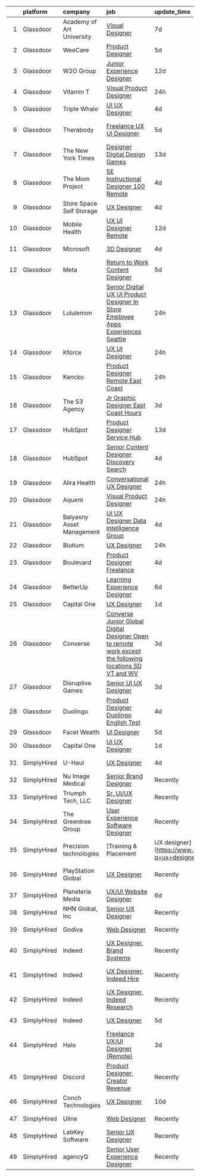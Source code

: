 

|    | platform    | company                   | job                                                                                                                                                                                                                                                                                                                                                                                                                                                                                                                                                                                                                                                                                                                                                                                                                                                                                                                                                                            | update_time   | location                  |
|---:|:------------|:--------------------------|:-------------------------------------------------------------------------------------------------------------------------------------------------------------------------------------------------------------------------------------------------------------------------------------------------------------------------------------------------------------------------------------------------------------------------------------------------------------------------------------------------------------------------------------------------------------------------------------------------------------------------------------------------------------------------------------------------------------------------------------------------------------------------------------------------------------------------------------------------------------------------------------------------------------------------------------------------------------------------------|:--------------|:--------------------------|
|  1 | Glassdoor   | Academy of Art University | [Visual Designer](https://www.glassdoor.com/partner/jobListing.htm?pos=115&ao=1136043&s=58&guid=0000018118e607bc8f0ad2fa0e2fa486&src=GD_JOB_AD&t=SR&vt=w&cs=1_83c0817b&cb=1653980137914&jobListingId=1007887273409&jrtk=3-0-1g4cec24ar18q801-1g4cec24nq0uf800-e26ba85fdd71777b-)                                                                                                                                                                                                                                                                                                                                                                                                                                                                                                                                                                                                                                                                                               | 7d            | Remote                    |
|  2 | Glassdoor   | WeeCare                   | [Product Designer](https://www.glassdoor.com/partner/jobListing.htm?pos=111&ao=1136043&s=58&guid=0000018118e607bc8f0ad2fa0e2fa486&src=GD_JOB_AD&t=SR&vt=w&ea=1&cs=1_03175d68&cb=1653980137913&jobListingId=1007892741780&jrtk=3-0-1g4cec24ar18q801-1g4cec24nq0uf800-867526a881c9ae67-)                                                                                                                                                                                                                                                                                                                                                                                                                                                                                                                                                                                                                                                                                         | 5d            | Remote                    |
|  3 | Glassdoor   | W2O Group                 | [Junior Experience Designer](https://www.glassdoor.com/partner/jobListing.htm?pos=119&ao=1136043&s=58&guid=0000018118e607bc8f0ad2fa0e2fa486&src=GD_JOB_AD&t=SR&vt=w&cs=1_159aad4b&cb=1653980137914&jobListingId=1007873572706&jrtk=3-0-1g4cec24ar18q801-1g4cec24nq0uf800-a1f551b7cf58e9fd-)                                                                                                                                                                                                                                                                                                                                                                                                                                                                                                                                                                                                                                                                                    | 12d           | Remote                    |
|  4 | Glassdoor   | Vitamin T                 | [Visual Product Designer](https://www.glassdoor.com/partner/jobListing.htm?pos=105&ao=1110586&s=58&guid=0000018118e607bc8f0ad2fa0e2fa486&src=GD_JOB_AD&t=SR&vt=w&cs=1_1028f0d6&cb=1653980137912&jobListingId=1007904302103&cpc=3BA4CE39D5B5DEF5&jrtk=3-0-1g4cec24ar18q801-1g4cec24nq0uf800-27ddbfe7e807b39e--6NYlbfkN0DMrcEu7yrtATojKJA7cEzGQ3FdRGWLh0CZQInL4ECGI6k5tN82kdM0cJmh4vC7GghxkYkDWuJDlra0qiOr03qLMq30RDzfyU3he76-7vaewUXXvQeHVyBHnTtZwb0jTduesbRPBrUxI_wQnSdmN1sJQrjpEAchQuJwOFM5BljqmJjGrhIIarbuAweH6XvxZKOL0aQ-u_RrZApwDbAv4dCRazaXy0_jRVgTQbvYLxfcAu6zD19bIo7l4Jy_gh2CvK3LGIU40OAqK7VgBufxm_dHQI3FsZgG-F8mmCMqTn5HjUYGkhKN_qk2LtbeCDzscQjswQXXXWfczvxfMWndMtZrmz_xkFB2xQF9Wp1sKLoo4vLmRg8uQejUzwiPAEGtLkYhUHTyz0vwu2DI_FEQ7ReJDbnbIfnfLrPfWjdWrcqTrVF12ocYoNb6trP9Jtx-lt-n9CuO0AyN9Q%3D%3D)                                                                                                                                                                      | 24h           | New York, NY              |
|  5 | Glassdoor   | Triple Whale              | [UI UX Designer](https://www.glassdoor.com/partner/jobListing.htm?pos=124&ao=1136043&s=58&guid=0000018118e607bc8f0ad2fa0e2fa486&src=GD_JOB_AD&t=SR&vt=w&ea=1&cs=1_3b539ab7&cb=1653980137914&jobListingId=1007895327666&jrtk=3-0-1g4cec24ar18q801-1g4cec24nq0uf800-135b09d982f98517-)                                                                                                                                                                                                                                                                                                                                                                                                                                                                                                                                                                                                                                                                                           | 4d            | Remote                    |
|  6 | Glassdoor   | Therabody                 | [Freelance UX UI Designer](https://www.glassdoor.com/partner/jobListing.htm?pos=117&ao=1136043&s=58&guid=0000018118e607bc8f0ad2fa0e2fa486&src=GD_JOB_AD&t=SR&vt=w&ea=1&cs=1_063eb811&cb=1653980137914&jobListingId=1007892733236&jrtk=3-0-1g4cec24ar18q801-1g4cec24nq0uf800-201a34ccef8de199-)                                                                                                                                                                                                                                                                                                                                                                                                                                                                                                                                                                                                                                                                                 | 5d            | Los Angeles, CA           |
|  7 | Glassdoor   | The New York Times        | [Designer  Digital Design   Games](https://www.glassdoor.com/partner/jobListing.htm?pos=121&ao=1136043&s=58&guid=0000018118e607bc8f0ad2fa0e2fa486&src=GD_JOB_AD&t=SR&vt=w&cs=1_748a4bc5&cb=1653980137914&jobListingId=1007870603438&jrtk=3-0-1g4cec24ar18q801-1g4cec24nq0uf800-1afc902a8b2486e6-)                                                                                                                                                                                                                                                                                                                                                                                                                                                                                                                                                                                                                                                                              | 13d           | New York, NY              |
|  8 | Glassdoor   | The Mom Project           | [SE Instructional Designer  100  Remote ](https://www.glassdoor.com/partner/jobListing.htm?pos=106&ao=1110586&s=58&guid=0000018118e607bc8f0ad2fa0e2fa486&src=GD_JOB_AD&t=SR&vt=w&cs=1_fe8f8cff&cb=1653980137912&jobListingId=1007895516807&cpc=334ABAF5D42DC775&jrtk=3-0-1g4cec24ar18q801-1g4cec24nq0uf800-50173e1119afbbb4--6NYlbfkN0BDp_epf89aHDQhKpPegNJQ_ldQpEFZQsM9OcONMGxWx6pU56EKHF58QjVdAUvn2gUZNkPqlyfXKd8zzqIBNFIrY2Thx5tIDW2Mdia1CGonWdT_FOZlgqpiJoK2JiLeNSA6eR3LgImjfKFFyEFKT674QInKgvSn56mAHBhWJLqMQBRhue2v3WGTFra9hl7pdwK2o7MUuSbiPX0J6Z25_1hvY6xrhIkqBg__KQiM2WNcUaKWJ1m9Logb2YaPbioVhzJXhg8f02NG1wCC-VNvJFRHsAFBQ9arynNNDpmeXcTbDcD5_rvxF4Pp55WPP-3Y2f-ShxC7_a_mxIUq3w3G6SplCnOF6u8cDXSWqFR-ZUVLHOyBzkygBfEPn9tSzoDFxTZ9cLEJNa4mGq9tc3GTWTA8sq4dCo0y47EzmYYyHv48Qq0WOBepBKMAjFUZepjL15HIxAEYbMGOFGzc1s0wTkGAMYINcNqD_oa0oIl2LxSoOBtpcCGJg2TH1fzYBOheZ9KVQIwSp596NlvHr-KVma8xxlo7D32THlWQit6oLKB0ZcjSy-Q974ArxGMZ5iS8Pbo%3D)                                    | 4d            | Remote                    |
|  9 | Glassdoor   | Store Space Self Storage  | [UX Designer](https://www.glassdoor.com/partner/jobListing.htm?pos=113&ao=1136043&s=58&guid=0000018118e607bc8f0ad2fa0e2fa486&src=GD_JOB_AD&t=SR&vt=w&ea=1&cs=1_e430ddf7&cb=1653980137913&jobListingId=1007895535416&jrtk=3-0-1g4cec24ar18q801-1g4cec24nq0uf800-cc462db097f9bd34-)                                                                                                                                                                                                                                                                                                                                                                                                                                                                                                                                                                                                                                                                                              | 4d            | Remote                    |
| 10 | Glassdoor   | Mobile Health             | [UX UI Designer  Remote ](https://www.glassdoor.com/partner/jobListing.htm?pos=102&ao=1110586&s=58&guid=0000018118e607bc8f0ad2fa0e2fa486&src=GD_JOB_AD&t=SR&vt=w&ea=1&cs=1_a5b79f43&cb=1653980137912&jobListingId=1007874063227&cpc=723ADC3DFE402989&jrtk=3-0-1g4cec24ar18q801-1g4cec24nq0uf800-dab888626887591b--6NYlbfkN0CVW-wZUB6fDkVbeXZUmA8a9VqOuLioZTZt07t5oqbkUruFU18ewwr6CV3D66L0BhHNDFB1DL7nDyFrXo0tik3MGSpZiU2QTsKdXpT9gcEt_KXnGboQew92eqHzQzH-N6DFBCh1VG02n-iBXjvyeN6Pe9lzx9YXBrUtDEymXG8_K0Tb9yThfKNWVdFSWygtwrZaV7k5imNSvp3J98eftJVmZxPxSpCG2kgNIO5WlnYGh2jRRjwCiyOmBq3XXrbTjxCWB4Qp8_Kkq1aFS7dv61RzSChiSask64ok_ktOE9FlNNhSDiAAbmvHAf9ybaHh9p5h8E3wl8tiMyUiFac_Vbt2H4gUWVMIcUWZKShdRYFq88pq8_vFkmwNcCJAcHCPvaJxoyEqg9Z7a1bIgobQ-km8ku_7tvUUREODGOceEmTLwjlVnne12iPcBGloNj85qr4drn4Qd6jY7e3Aw7SVMXshbLamqYibLiUkNz7p_RObuT2GGGOQbVRctMhvUZON7Fg5pH3MmA_4iHl24l1iWtYQjXrV-yYfR_27Xx9uvzra46OIL6WMGkXQm1WEF3nRUXRKf1FBGAU9FYueGhhy4c6basCpGmZwj5OOJDCoQmjWNQ%3D%3D) | 12d           | New York, NY              |
| 11 | Glassdoor   | Microsoft                 | [3D Designer](https://www.glassdoor.com/partner/jobListing.htm?pos=123&ao=1136043&s=58&guid=0000018118e607bc8f0ad2fa0e2fa486&src=GD_JOB_AD&t=SR&vt=w&cs=1_88a92137&cb=1653980137914&jobListingId=1007896407765&jrtk=3-0-1g4cec24ar18q801-1g4cec24nq0uf800-59a50215a136338b-)                                                                                                                                                                                                                                                                                                                                                                                                                                                                                                                                                                                                                                                                                                   | 4d            | Redmond, WA               |
| 12 | Glassdoor   | Meta                      | [Return to Work   Content Designer](https://www.glassdoor.com/partner/jobListing.htm?pos=129&ao=1136043&s=58&guid=0000018118e607bc8f0ad2fa0e2fa486&src=GD_JOB_AD&t=SR&vt=w&cs=1_3286e055&cb=1653980137915&jobListingId=1007892493847&jrtk=3-0-1g4cec24ar18q801-1g4cec24nq0uf800-278e23d2fc78bc4f-)                                                                                                                                                                                                                                                                                                                                                                                                                                                                                                                                                                                                                                                                             | 5d            | Menlo Park, CA            |
| 13 | Glassdoor   | Lululemon                 | [Senior Digital UX UI Product Designer  In Store Employee Apps   Experiences   Seattle](https://www.glassdoor.com/partner/jobListing.htm?pos=122&ao=1136043&s=58&guid=0000018118e607bc8f0ad2fa0e2fa486&src=GD_JOB_AD&t=SR&vt=w&cs=1_422a57d4&cb=1653980137914&jobListingId=1007903913941&jrtk=3-0-1g4cec24ar18q801-1g4cec24nq0uf800-431f63a1c9a8726d-)                                                                                                                                                                                                                                                                                                                                                                                                                                                                                                                                                                                                                         | 24h           | Seattle, WA               |
| 14 | Glassdoor   | Kforce                    | [UX   UI Designer](https://www.glassdoor.com/partner/jobListing.htm?pos=108&ao=1110586&s=58&guid=0000018118e607bc8f0ad2fa0e2fa486&src=GD_JOB_AD&t=SR&vt=w&cs=1_6716ff2f&cb=1653980137913&jobListingId=1007903486414&cpc=2CAED5C921A5F994&jrtk=3-0-1g4cec24ar18q801-1g4cec24nq0uf800-10360e0081e4e02c--6NYlbfkN0C5IatSLh_Ak1q39eQQoPIxD737RW9NeiYGvIRXkrLjEBkC4LI6KweF0vk9JRHgKW-ufjjZRLGl-4HzBfRopLAKVyHuJPuCrz-0DunXfa-hVHhgsUojobzISXv9Y3beiVcTORgB326lZATZ6D7DUQqcJ0Du5gbrbME3q9iePc3U_YZthDSwHSdaasKz6xZ1MgPr_BbmV3VXrnIkI-ApOkLlHQalfGR6nXIlaUmkhC0oW4DlIcMOtspW7fsW3qgYV5gNtev06dyTN7Hgk5AcBCh2n5x-i3d9yz5_-tkvltZWky-Msr_4tLpq5mlnrNcGTtdk_2lXbq1H7e0LG3QP4pvX7ul4q3DIpZHpDg3vJyIN8Wxqk-i-MVlB2-Y6s5kuAvIr7kEiZJtHGH44PGYGPfw-BZXit19yhSR3Ej0KTqzgPduoPIY-hii_Jztn-bTjBweRUdALF3xX1QNLBf_2qZ15FXmlpymTx8ib4B23nSlojtzndQdAjzwaLjjbQ8WkxiY0nqgJR-c-gOxto1Sp0gff3ysTd8_beU7U5_Ozoo4bpd4H5Fe3Ibi2ey-EOX8M6BO00XMPHGGLR1gAdgVMOMMPx51eotiORqM%3D)                           | 24h           | Hallandale Beach, FL      |
| 15 | Glassdoor   | Kencko                    | [Product Designer  Remote East Coast ](https://www.glassdoor.com/partner/jobListing.htm?pos=126&ao=1136043&s=58&guid=0000018118e607bc8f0ad2fa0e2fa486&src=GD_JOB_AD&t=SR&vt=w&ea=1&cs=1_2462d47d&cb=1653980137915&jobListingId=1007903627652&jrtk=3-0-1g4cec24ar18q801-1g4cec24nq0uf800-081588b8f640dc27-)                                                                                                                                                                                                                                                                                                                                                                                                                                                                                                                                                                                                                                                                     | 24h           | Brooklyn, NY              |
| 16 | Glassdoor   | The S3 Agency             | [Jr  Graphic Designer  East Coast Hours ](https://www.glassdoor.com/partner/jobListing.htm?pos=104&ao=1110586&s=58&guid=0000018118e607bc8f0ad2fa0e2fa486&src=GD_JOB_AD&t=SR&vt=w&ea=1&cs=1_df3f1097&cb=1653980137912&jobListingId=1007898074814&cpc=9908D8D4413DBB8A&jrtk=3-0-1g4cec24ar18q801-1g4cec24nq0uf800-bbfbbadaae3f53c1--6NYlbfkN0Dx_v1g2F9XmSVJlQ0p8WOO-7nqua9RDwBeeRYQYjFgz9sVt_v-2uqk2iltN6N_jVh84Lrmr5mdVAkqJOKud_P0otb9BgsL9lBwfA_y52FwZTHSso0Fxl5AyN5QLUscQnxEEZVqWBzH3CbjfVtB9i6DGb--tKA7bUpDbVKEP4it-lR8Zb6n-ILmlmAcQCSLEVoq5TMVbbryN0Gaha1L0nTLCDat8sFbaQF_3XPRDq03zz8cr3H7OxnlTTr1gBh8tHUguRYkZRPUGOGQTER_nugNh86dSxj1qpSLBzpKwdw9FfLkWwtuxzzp7UBTeWaJh44lHZZRzUlY4rFbFF5PLTasAc5e2iYHTqVomkZ2jrvF_fHt_AEB7xVWI6v2nxHUl47PjYelwEiDzXYg5KiCS1KYAtqTY8AyW70mVH4Bb8UsIcnbY4nEuJdg_Ztj9nC7x9urEBv6tXmi7-5Jknf5F-8vMv82Cp3-SF2W4ZARoAPhnZ-4OolHY3tA)                                                                                                             | 3d            | Remote                    |
| 17 | Glassdoor   | HubSpot                   | [Product Designer  Service Hub](https://www.glassdoor.com/partner/jobListing.htm?pos=120&ao=1136043&s=58&guid=0000018118e607bc8f0ad2fa0e2fa486&src=GD_JOB_AD&t=SR&vt=w&ea=1&cs=1_3c2d43b0&cb=1653980137914&jobListingId=1007870306398&jrtk=3-0-1g4cec24ar18q801-1g4cec24nq0uf800-16f6658d10fe5c86-)                                                                                                                                                                                                                                                                                                                                                                                                                                                                                                                                                                                                                                                                            | 13d           | Cambridge, MA             |
| 18 | Glassdoor   | HubSpot                   | [Senior Content Designer  Discovery   Search](https://www.glassdoor.com/partner/jobListing.htm?pos=130&ao=1136043&s=58&guid=0000018118e607bc8f0ad2fa0e2fa486&src=GD_JOB_AD&t=SR&vt=w&ea=1&cs=1_82a48f0b&cb=1653980137915&jobListingId=1007895164836&jrtk=3-0-1g4cec24ar18q801-1g4cec24nq0uf800-8c8676a53579eebc-)                                                                                                                                                                                                                                                                                                                                                                                                                                                                                                                                                                                                                                                              | 4d            | Cambridge, MA             |
| 19 | Glassdoor   | Alira Health              | [Conversational UX Designer](https://www.glassdoor.com/partner/jobListing.htm?pos=116&ao=1136043&s=58&guid=0000018118e607bc8f0ad2fa0e2fa486&src=GD_JOB_AD&t=SR&vt=w&ea=1&cs=1_89092a6a&cb=1653980137914&jobListingId=1007903618877&jrtk=3-0-1g4cec24ar18q801-1g4cec24nq0uf800-36636a6c5fc25999-)                                                                                                                                                                                                                                                                                                                                                                                                                                                                                                                                                                                                                                                                               | 24h           | Remote                    |
| 20 | Glassdoor   | Aquent                    | [Visual Product Designer](https://www.glassdoor.com/partner/jobListing.htm?pos=107&ao=1110586&s=58&guid=0000018118e607bc8f0ad2fa0e2fa486&src=GD_JOB_AD&t=SR&vt=w&cs=1_238c769f&cb=1653980137913&jobListingId=1007904361035&cpc=6FC5BA77C9A4CD78&jrtk=3-0-1g4cec24ar18q801-1g4cec24nq0uf800-341401190a17b02f--6NYlbfkN0DMrcEu7yrtATojKJA7cEzGQ3FdRGWLh0CZQInL4ECGI9gD0Wolx9R2v-Aex0-GK05aw9RU-KCTK7DenLxQITrJcdG2dFVdxA05tBD16dtam_U0znaR7mx0A7IjMDVFuA6DXeIO7I1SyjrRH3zO6hFPmisGK-HOE2vGKSRQ37jX71oXCCC9V7e0D9tMKs5EGJ7b82Z11VKBufJAjxbieRBlpysDznC48AFwf9E-Vr5vayDR83E6yfTO96dc296YKrzixOMocE5XxL3g-zrs4f_HB8kZOMh7-QRuEtYiXzUIk_tBBnZ5cbkRITypIptQM2AX9mXbdCs0Z7TFVIm74mewLxhKeVYjfenqs5Dr3XiOpyzC_mhhOdNq52CmML8y8OOloZrZp5aFx9W5iRnpJ-_tZjxqc0i1wpWWSpg1qyMFfmRyXEhTbv5NLzd1w_yRHtrZYURQlfs2hw%3D%3D)                                                                                                                                                                      | 24h           | New York, NY              |
| 21 | Glassdoor   | Balyasny Asset Management | [UI UX Designer   Data Intelligence Group](https://www.glassdoor.com/partner/jobListing.htm?pos=110&ao=1136043&s=58&guid=0000018118e607bc8f0ad2fa0e2fa486&src=GD_JOB_AD&t=SR&vt=w&cs=1_83520f33&cb=1653980137913&jobListingId=1007895364723&jrtk=3-0-1g4cec24ar18q801-1g4cec24nq0uf800-136eaf0a16c6b24c-)                                                                                                                                                                                                                                                                                                                                                                                                                                                                                                                                                                                                                                                                      | 4d            | Chicago, IL               |
| 22 | Glassdoor   | Blutium                   | [UX Designer](https://www.glassdoor.com/partner/jobListing.htm?pos=127&ao=1136043&s=58&guid=0000018118e607bc8f0ad2fa0e2fa486&src=GD_JOB_AD&t=SR&vt=w&ea=1&cs=1_c96be863&cb=1653980137915&jobListingId=1007902308558&jrtk=3-0-1g4cec24ar18q801-1g4cec24nq0uf800-fd085ae3c43623a5-)                                                                                                                                                                                                                                                                                                                                                                                                                                                                                                                                                                                                                                                                                              | 24h           | Remote                    |
| 23 | Glassdoor   | Boulevard                 | [Product Designer  Freelance ](https://www.glassdoor.com/partner/jobListing.htm?pos=112&ao=1136043&s=58&guid=0000018118e607bc8f0ad2fa0e2fa486&src=GD_JOB_AD&t=SR&vt=w&cs=1_7ac6ed17&cb=1653980137913&jobListingId=1007895816292&jrtk=3-0-1g4cec24ar18q801-1g4cec24nq0uf800-d753e8ad89fa353c-)                                                                                                                                                                                                                                                                                                                                                                                                                                                                                                                                                                                                                                                                                  | 4d            | Remote                    |
| 24 | Glassdoor   | BetterUp                  | [Learning Experience Designer](https://www.glassdoor.com/partner/jobListing.htm?pos=128&ao=1136043&s=58&guid=0000018118e607bc8f0ad2fa0e2fa486&src=GD_JOB_AD&t=SR&vt=w&ea=1&cs=1_0af7d61d&cb=1653980137915&jobListingId=1007889980394&jrtk=3-0-1g4cec24ar18q801-1g4cec24nq0uf800-c7ec1a3718707ada-)                                                                                                                                                                                                                                                                                                                                                                                                                                                                                                                                                                                                                                                                             | 6d            | San Francisco, CA         |
| 25 | Glassdoor   | Capital One               | [UX Designer](https://www.glassdoor.com/partner/jobListing.htm?pos=103&ao=1110586&s=58&guid=0000018118e607bc8f0ad2fa0e2fa486&src=GD_JOB_AD&t=SR&vt=w&cs=1_ce2ebd44&cb=1653980137912&jobListingId=1007901635918&cpc=723ADC3DFE402989&jrtk=3-0-1g4cec24ar18q801-1g4cec24nq0uf800-afd7ea119b481ccb--6NYlbfkN0C3j_zLGvpMLCdiZ0WC46XqVTA1VMZzOzKXPhAXwYlrNb9EbKZEg8x0wzjxx-xvfPrKazWr8RjPi-jB5U98Ao-e2VZSmf9qPouelt11r1h2Dl4jnozexgDRmWjESJ3qlQfT3kNH8XOLJxT76wql-PVgqKAM1xggs7cro-3rXA9bsEijgo1lhfFgUA8aGop6Ex13Lk1gL0m9XSCG-ack5g0hMzodX_ZcKpRVtIGl07h81jzcfZPEBUkVjsLdtCmaLlAhLQq8L81YRqxwobab9n8HxosPCKoGwwzw0gk0Zt16oqWW-h_Nrxm0vqRSTDsggmT5xKxFcd0pBU7aUN8MQjNsHW-tVMhhyxm6AXUfwVWhE5Fc4G0ExRNRxOsckjJoRUQLO0gqijCFuDzRYkrcvNgpvh51itmhOhkizxMZNR1lnb1j6qq4jm2F)                                                                                                                                                                                                              | 1d            | Plano, TX                 |
| 26 | Glassdoor   | Converse                  | [Converse  Junior Global Digital Designer  Open to remote work  except the following locations  SD  VT  and WV ](https://www.glassdoor.com/partner/jobListing.htm?pos=114&ao=1136043&s=58&guid=0000018118e607bc8f0ad2fa0e2fa486&src=GD_JOB_AD&t=SR&vt=w&cs=1_53a0fc8b&cb=1653980137914&jobListingId=1007899058755&jrtk=3-0-1g4cec24ar18q801-1g4cec24nq0uf800-2ec7aad1eefb785d-)                                                                                                                                                                                                                                                                                                                                                                                                                                                                                                                                                                                                | 3d            | Boston, MA                |
| 27 | Glassdoor   | Disruptive Games          | [Senior UI UX Designer](https://www.glassdoor.com/partner/jobListing.htm?pos=125&ao=1136043&s=58&guid=0000018118e607bc8f0ad2fa0e2fa486&src=GD_JOB_AD&t=SR&vt=w&ea=1&cs=1_dca128af&cb=1653980137915&jobListingId=1007899436660&jrtk=3-0-1g4cec24ar18q801-1g4cec24nq0uf800-f3c742a8c7e7fb3a-)                                                                                                                                                                                                                                                                                                                                                                                                                                                                                                                                                                                                                                                                                    | 3d            | Remote                    |
| 28 | Glassdoor   | Duolingo                  | [Product Designer  Duolingo English Test](https://www.glassdoor.com/partner/jobListing.htm?pos=118&ao=1136043&s=58&guid=0000018118e607bc8f0ad2fa0e2fa486&src=GD_JOB_AD&t=SR&vt=w&cs=1_f06d7095&cb=1653980137914&jobListingId=1007895545811&jrtk=3-0-1g4cec24ar18q801-1g4cec24nq0uf800-cfb95964ac644e31-)                                                                                                                                                                                                                                                                                                                                                                                                                                                                                                                                                                                                                                                                       | 4d            | Pittsburgh, PA            |
| 29 | Glassdoor   | Facet Wealth              | [UI Designer](https://www.glassdoor.com/partner/jobListing.htm?pos=109&ao=1136043&s=58&guid=0000018118e607bc8f0ad2fa0e2fa486&src=GD_JOB_AD&t=SR&vt=w&ea=1&cs=1_ecbe0703&cb=1653980137913&jobListingId=1007893124412&jrtk=3-0-1g4cec24ar18q801-1g4cec24nq0uf800-4861e9d5d0368dc2-)                                                                                                                                                                                                                                                                                                                                                                                                                                                                                                                                                                                                                                                                                              | 5d            | Remote                    |
| 30 | Glassdoor   | Capital One               | [UI UX Designer](https://www.glassdoor.com/partner/jobListing.htm?pos=101&ao=1110586&s=58&guid=0000018118e607bc8f0ad2fa0e2fa486&src=GD_JOB_AD&t=SR&vt=w&cs=1_6f075825&cb=1653980137911&jobListingId=1007901637793&cpc=8A48E7D5890B96AC&jrtk=3-0-1g4cec24ar18q801-1g4cec24nq0uf800-2e4c54aa9958afd3--6NYlbfkN0C3j_zLGvpMLCdiZ0WC46XqVTA1VMZzOzKXPhAXwYlrNb9EbKZEg8x0wzjxx-xvfPrKazWr8RjPixTaEe96TzR-ewn3qFGgaetscGztHO-v8e9LiHwemUbcr3FBsr0nxfRkB8PAfCAz5gZrEEXaPTopGd5Jjq_sGLNeQuds8lE7OzNdo7v5a_yIKSM74Nop42HPMaU8W0Q30LLR48pM0QeQU9sV_qnhl_gNLylRDlyWWf_HDq4xMLTFwTkNwiiHeYCtE6xg7IPbQp12JzARJbJVvlhBi79zhAGA6tfxx_UfTJxisrlki6ZE3cOITPqUBm7DNR9_0OOZnKv6V7sofiGbxOdQi64vGQF63ZfVAfVIYpQpPCLKFZY6cOmJQJbxEqLuJTFNO_Z9f10MUGAcpAgunvpLjBVXM5_ke9wijHAcVQ-EI5oHMSK3ImtMrsUfABM%3D)                                                                                                                                                                                             | 1d            | McLean, VA                |
| 31 | SimplyHired | U-Haul                    | [UX Designer](https://www.simplyhired.com/job/bEBLteVCUce-f2Pc-XkKpGEwDfaBaTP4unHkvG9zTGprzfZ5TYlgbg?q=ux+designer)                                                                                                                                                                                                                                                                                                                                                                                                                                                                                                                                                                                                                                                                                                                                                                                                                                                            | 4d            | Phoenix, AZ               |
| 32 | SimplyHired | Nu Image Medical          | [Senior Brand Designer](https://www.simplyhired.com/job/ijU7On9edRqzPg7oCJJItztyl0Y-5tLjCbY7r1o7T9QXwm5o_R8lBg?q=ux+designer)                                                                                                                                                                                                                                                                                                                                                                                                                                                                                                                                                                                                                                                                                                                                                                                                                                                  | Recently      | Lutz, FL                  |
| 33 | SimplyHired | Triumph Tech, LLC         | [Sr. UI/UX Designer](https://www.simplyhired.com/job/LEtfOqhRduwFljbpMmh4OH5aSqVGqGcjxYSA7exT8ufu_dewPqcMIw?q=ux+designer)                                                                                                                                                                                                                                                                                                                                                                                                                                                                                                                                                                                                                                                                                                                                                                                                                                                     | Recently      | Phoenix, AZ               |
| 34 | SimplyHired | The Greentree Group       | [User Experience Software Designer](https://www.simplyhired.com/job/c_1rhXmc5Ll3M8MbC43jtDPUeeuK0dasJqPN2wkMhCW8f3VwkvDVLg?q=ux+designer)                                                                                                                                                                                                                                                                                                                                                                                                                                                                                                                                                                                                                                                                                                                                                                                                                                      | Recently      | Columbus, OH              |
| 35 | SimplyHired | Precision technologies    | [Training & Placement | UX designer](https://www.simplyhired.com/job/hblSQgTHCi890iIXQC1q5tG6QvxtzwmEgWvwmLaLwhJcZBG8RuIAQQ?q=ux+designer)                                                                                                                                                                                                                                                                                                                                                                                                                                                                                                                                                                                                                                                                                                                                                                                                                                     | 3d            | Remote                    |
| 36 | SimplyHired | PlayStation Global        | [UX Designer](https://www.simplyhired.com/job/HBy-pXYV_o8XnyxuOyn3Vnm0QxeZGuXUIJRhOX0UydKTByBUDu1gdw?q=ux+designer)                                                                                                                                                                                                                                                                                                                                                                                                                                                                                                                                                                                                                                                                                                                                                                                                                                                            | Recently      | San Francisco, CA         |
| 37 | SimplyHired | Planeteria Media          | [UX/UI Website Designer](https://www.simplyhired.com/job/EcudSVo-aYpj3k1JoJkQxR9QV3sC3qn1ZftI2wqBWjqp8rqVdqrXlw?q=ux+designer)                                                                                                                                                                                                                                                                                                                                                                                                                                                                                                                                                                                                                                                                                                                                                                                                                                                 | 6d            | Remote                    |
| 38 | SimplyHired | NHN Global, Inc           | [Senior UX Designer](https://www.simplyhired.com/job/kh0fuZOlfK7wJKty4B8ZW70NirHZRlCiFAtdwdwY6ml002eFcT2lfA?q=ux+designer)                                                                                                                                                                                                                                                                                                                                                                                                                                                                                                                                                                                                                                                                                                                                                                                                                                                     | Recently      | Remote                    |
| 39 | SimplyHired | Godiva                    | [Web Designer](https://www.simplyhired.com/job/zQOAmeUELX-4d3TZoKY67KsFotWXZU-xgdN7FI9yjBSbT5a3I4o2gQ?q=ux+designer)                                                                                                                                                                                                                                                                                                                                                                                                                                                                                                                                                                                                                                                                                                                                                                                                                                                           | Recently      | New York, NY              |
| 40 | SimplyHired | Indeed                    | [UX Designer, Brand Systems](https://www.simplyhired.com/job/_-S8K83zbtFrQ10BLV4fYCybIOBb-8udJPHUi00sEbX00Tgz7W-2EQ?q=ux+designer)                                                                                                                                                                                                                                                                                                                                                                                                                                                                                                                                                                                                                                                                                                                                                                                                                                             | Recently      | United States             |
| 41 | SimplyHired | Indeed                    | [UX Designer, Indeed Hire](https://www.simplyhired.com/job/to7SPkLXBWhNrKgM2tWDUwyUf-yA-PCQ6LYWfPFrEgFhpMZ6IkFZWA?q=ux+designer)                                                                                                                                                                                                                                                                                                                                                                                                                                                                                                                                                                                                                                                                                                                                                                                                                                               | Recently      | United States +1 location |
| 42 | SimplyHired | Indeed                    | [UX Designer, Indeed Research](https://www.simplyhired.com/job/pE4MB5pFSpSPizqE4PfNjTLLrKLeCrMFstmQb62rYu5iykO3yeRzCg?q=ux+designer)                                                                                                                                                                                                                                                                                                                                                                                                                                                                                                                                                                                                                                                                                                                                                                                                                                           | Recently      | United States             |
| 43 | SimplyHired | Indeed                    | [UX Designer](https://www.simplyhired.com/job/7GiZIE7D3Vdy_WwQaWJKRxT3iPyT6Rqzli4Zo5eTP3IEz4tsOt1bKA?q=ux+designer)                                                                                                                                                                                                                                                                                                                                                                                                                                                                                                                                                                                                                                                                                                                                                                                                                                                            | 5d            | United States             |
| 44 | SimplyHired | Halo                      | [Freelance UX/UI Designer (Remote)](https://www.simplyhired.com/job/-T32NtV-D7VMlMvUmThv4PCvxZBKHTas3srB94E0JwOEPny--5c-nQ?q=ux+designer)                                                                                                                                                                                                                                                                                                                                                                                                                                                                                                                                                                                                                                                                                                                                                                                                                                      | 3d            | Remote                    |
| 45 | SimplyHired | Discord                   | [Product Designer, Creator Revenue](https://www.simplyhired.com/job/eoBf0Yk2vFFLvLhplyE3qVDxJiouXigV_Csrw89-tCxSlBHGYN4aKQ?q=ux+designer)                                                                                                                                                                                                                                                                                                                                                                                                                                                                                                                                                                                                                                                                                                                                                                                                                                      | Recently      | San Francisco, CA         |
| 46 | SimplyHired | Conch Technologies        | [UX Designer](https://www.simplyhired.com/job/ojwxWNLXkg97pCXdovigFomc_gsl_X4BH93_a_kgFY7JHLtZKbFMHA?q=ux+designer)                                                                                                                                                                                                                                                                                                                                                                                                                                                                                                                                                                                                                                                                                                                                                                                                                                                            | 10d           | Remote                    |
| 47 | SimplyHired | Uline                     | [Web Designer](https://www.simplyhired.com/job/kI5kUAq-InikRw-9L7E4f0451pjqb3sKTzg2rEtjPg4g-FlQB3FIdQ?q=ux+designer)                                                                                                                                                                                                                                                                                                                                                                                                                                                                                                                                                                                                                                                                                                                                                                                                                                                           | Recently      | Pleasant Prairie, WI      |
| 48 | SimplyHired | LabKey Software           | [Senior UX Designer](https://www.simplyhired.com/job/1Sb1F07gkcoYvDkxozIfGgYSpFEbxhfg058UdQNPx4izlU_I9m6Wjw?q=ux+designer)                                                                                                                                                                                                                                                                                                                                                                                                                                                                                                                                                                                                                                                                                                                                                                                                                                                     | Recently      | Washington State          |
| 49 | SimplyHired | agencyQ                   | [Senior User Experience Designer](https://www.simplyhired.com/job/cIDtvicOoH53aMYEP0Ljm-akwv5PTKqGSpFWDKdyocaD4666RjrRkA?q=ux+designer)                                                                                                                                                                                                                                                                                                                                                                                                                                                                                                                                                                                                                                                                                                                                                                                                                                        | Recently      | Bethesda, MD              |